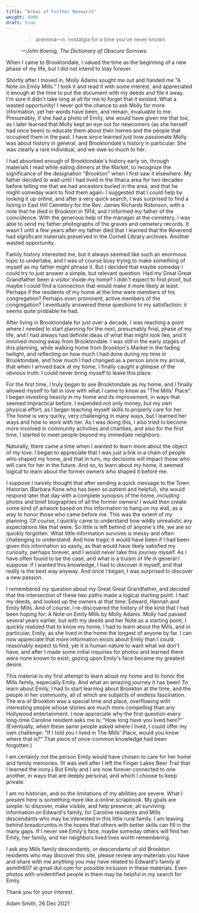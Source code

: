 ```yaml
---
title: "Areas of Further Research"
weight: 9900
draft: true
---
```



<!--more-->

<figure>
<blockquote>
anemoia—<em>n.</em> nostalgia for a time you’ve never known
</blockquote>
<figcaption>
<cite>—John Koenig, <em>The Dictionary of Obscure Sorrows.</em>
</cite>
</figcaption>
</figure>

When I came to Brooktondale, I valued the time as the beginning of a new phase of my life, but I did not intend to stay forever. 

Shortly after I moved in, Molly Adams sought me out and handed me "A Note on Emily Mills." I took it and read it with some interest, and appreciated it enough at the time to put the document with my deeds and file it away. I'm sure it didn't take long at all for me to forget that it existed. What a wasted opportunity! I never got the chance to ask Molly for more information, yet her words have been, and remain, invaluable to me. Presumably, if she had a photo of Emily, she would have given me that too, as I later learned that Molly kept an eye out for newcomers (as she herself had once been) to educate them about their homes and the people that occupied them in the past. I have since learned just how passionate Molly was about history in general, and Brooktondale's history in particular. She was clearly a rare individual, and we owe so much to her.

I had absorbed enough of Brooktondale's history early on, through materials I read while eating dinners at the Market, to recognize the significance of the designation "Brookton" when I first saw it elsewhere. My father decided to wait until I had lived in the Ithaca area for two decades before telling me that we had ancestors buried in the area, and that he might someday want to find them again. I suggested that I could help by looking it up online, and after a very quick search, I was surprised to find a listing in East Hill Cemetery for the Rev. James Richards Robinson, with a note that he died in Brookton in 1914, and I informed my father of the coincidence. With the generous help of the manager at the cemetery, I was able to send my father photographs of the graves and cemetery records. It wasn't until a few years after my father died that I learned that the Reverend had significant materials preserved in the Cornell Library archives. Another wasted opportunity.  

Family history interested me, but it always seemed like such an enormous topic to undertake, and I was of course busy trying to make something of myself as my father might phrase it. But I decided that maybe someday I could try to just answer a simple, but relevant question: Had my Great Great Grandfather been a visitor inside my home? I didn't expect to find proof, but maybe I could find a connection that would make it more likely at least. Perhaps if the residents of my home at the time were members of his congregation? Perhaps even prominent, active members of the congregation? I eventually answered these questions to my satisfaction: it seems quite probable he had.  

After living in Brooktondale for just over a decade, I was reaching a point where I needed to start planning for the next, presumably final, phase of my life, and I had always had definite ideas of what that might look like, and it involved moving away from Brooktondale. I was still in the early stages of this planning, while walking home from Brookton's Market in the fading twilight, and reflecting on how much I had done during my time in Brooktondale, and how much I had changed as a person since my arrival, that when I arrived back at my home, I finally caught a glimpse of the obvious truth: I could never bring myself to leave this place.

For the first time, I truly began to see Brooktondale as my home, and I finally allowed myself to fall in love with what I came to know as "The Mills' Place". I began investing heavily in my home and its improvement, in ways that seemed impractical before. I expended not only money, but my own physical effort, as I began teaching myself skills to properly care for her. The home is very quirky, very challenging in many ways, but I learned her ways and how to work with her. As I was doing this, I also tried to become more involved in community activities and charities, and also for the first time, I started to meet people beyond my immediate neighbors.

Naturally, there came a time when I wanted to learn more about the object of my love. I began to appreciate that I was just a link in a chain of people who shaped my home, and that in turn, my decisions will impact those who will care for her in the future. And so, to learn about my home, it seemed logical to learn about the former owners who shaped it before me. 

I suppose I naively thought that after sending a quick message to the Town Historian (Barbara Kone who has been so patient and helpful), she would respond later that day with a complete synopsis of the home, including photos and brief biographies of all the former owners! I would then create some kind of artwork based on this information to hang on my wall, as a way to honor those who came before me. This was the extent of my planning. Of course, I quickly came to understand how wildly unrealistic any expectations like that were. So little is left behind of anyone's life, we are so quickly forgotten. What little information survives is messy and often challenging to understand. And how tragic it would have been if I had been given this information so easily, as that would have likely satisfied my curiosity, perhaps forever, and I would never take this journey myself. As I have often found to be the case, and what is a truism of life in general I suppose: if I wanted this knowledge, I had to discover it myself, and that really is the best way anyway. And once I began, I was surprised to discover a new passion.

I remembered my question about my Great Great Grandfather, and decided that the intersection of these two paths made a logical starting point. I had my deeds, and looked up the owners at that time: Edward, Hannah and Emily Mills. And of course, I re-discovered the history of the kind that I had been hoping for: A Note on Emily Mills by Molly Adams. Molly had passed several years earlier, but with my deeds and her Note as a starting point, I quickly realized that to know my home, I had to learn about the Mills, and in particular, Emily, as she lived in the home the longest of anyone by far. I can now appreciate that more information exists about Emily than I could reasonably expect to find, yet it is human nature to want what we don't have, and after I made some initial inquiries for photos and learned there were none known to exist, gazing upon Emily's face became my greatest desire.

This material is my first attempt to learn about my home and to honor the Mills family, especially Emily. And what an amazing journey it has been! To learn about Emily, I had to start learning about Brookton at the time, and the people in her community, all of which are subjects of endless fascination. The era of Brookton was a special time and place, overflowing with interesting people whose stories are much more compelling than any Hollywood entertainment. I now appreciate why the first question every long-time Caroline resident asks me is: "How long have you lived here?" (Eventually, when these same people asked where I lived, I could offer my own challenge: "If I told you I lived in The Mills' Place, would you know where that is?" That piece of once-common knowledge had been forgotten.) 

I am certainly not the person Emily would have chosen to care for her home and family memories. (It was well after I left the Finger Lakes Beer Trail that I learned the irony.) But Emily and I are now forever connected to one another, in ways that are deeply personal, and which I choose to keep private. 

I am no historian, and so the limitations of my abilities are severe. What I present here is something more like a online scrapbook. My goals are simple: to discover, make visible, and help preserve, all surviving information on Edward's family, for Caroline residents and Mills descendants who may be interested in this little rural family. I am leaving behind breadcrumbs in the hopes that others with better skills can fill in the many gaps. If I never see Emily's face, maybe someday others will find her. Emily, her family, and her neighbors lived lives worth remembering.

I ask any Mills family descendants, or descendants of old Brookton residents who may discover this site, please review any materials you have and share with me anything you may have related to Edward's family at asmith607 at gmail dot com for possible inclusion in these materials. Even photos with unidentified people in them may be helpful in my search for Emily.

Thank you for your interest.

Adam Smith, 26 Dec 2021



<!--

## Information Yet To Be Incorporated

Several major areas are still missing from this history that are all very valuable to better understanding Emily:

  - finish Temperance activity.
  - Fill out Hannah's first marriage, children.
  - more on Ellen Gould.
  - Hallockville, Factoryville
  - More legal research on deeds for Mills' home and store, estates, etc.
  - General information about Brooktondale during Emily's life.

I have already collected much of this information, its just a matter of getting it organized here.

## Unanswered Questions and Areas of Further Research

  - More precise birthdates and birthplaces for Jonas, Horace, Emily, Hannah. I am awaiting a response from New York State about records for Emily's birth. 
  - What is the source of "1961" as birth year on Emily's gravestone?
  - Jonas' and Horace's full middle names.
  - Corroborate Horace's date of death, as the Evergreen Hill Cemetery directory listing is the only source of a date, and given the mistakes in Edward's listing, I can't be completely confident in it.
  - Who were the sources for the gossip columns in those years?
  - Did Emily write Hannah's obituary?
  - Is Charles M. Pine, co-owner of E. H. Mills & Co. in Corfu, related to Edward's wife Mary Ann, whose maiden name is Pine?
  - Photos of anyone in the Mills family, the stores, the homes, but in particular, a photo of Emily and her store in Brookton, M. E. Mills. 
  - See if there are radio schedules from April 1923 to see if we can deduce the radio concert that Emily and Ellen listened to at the Mulks'.
  - Train schedules, routes from Brookton to Corfu, corresponding to family burials.
  - More information is needed about Emily's involvement in the Ladie's Aid Society and Red Cross. The Ladie's Aid ceased activity in the past decade but while active, kept a record of their activities that is separate from the main church books. I am making arrangements to view these records and expect to find significant clues about the activities of Emily and Jessie Brewer among other contemporaries. In particular, its possible mention of Emily's funeral arrangements would help explain the erroneous 1861 birthdate. There may also be more clues about Reverend Eastman in those notes.
  - Donna E. believes that the Ithaca office of the Red Cross has scrapbooks of their own history: I have contacted them, and I am awaiting a response.
  - Research the apparent purchase for subsequent rental: a barn 23 Sep 1907.
  - Where did Emily go around 20 Mar 1917? (roughly a month after Hannah's death.) Ellen Gould is said to be keeping house, suggesting that Emily was out of town for a period of time.
  - Why is Hannah interred at Pleasant Grove Cemetery? (Other family there?)
  - Did Edward ever work at "(Samuel) Scudder's general country store" on Long Island? 
  - The circumstances of Horace's death: Was it related to alcohol, and the reason for Emily's passion for temperance? Presumably this will never be knowable, but perhaps there will be clues in the Good Templars notebooks.
  - Presumably Horace's death is at least part of the reason why the family moved *away from* Corfu?
  - But why did they move *to* Mott's Corners? Perhaps relevant: there are a number of Hallocks living throughout Tompkins County, including Brooktondale prior to, and contemporary, with the Mills. I don't know if these are distant relations or not. Mott's Corners appeared to be a politically progressive place even then, which would perhaps appeal to Emily who was just finishing school (and temperance along with suffrage and abolition were among the major progressive issues of the day), in combination with the financial opportunities of a mill town near Ithaca? Is Edward Lounsbery the key? The Mills live in a home he initially owned, operated the store in another building he owned, evidence suggests they had other business arrangements? 

Church Records and Baptism:
  - Any information on Emily's baptism from Park Church, any diaries of Reverend Ford Eastman? (Contacted.)
  - Catalog all information about Reverend Annis Ford Eastman, including her return trips, see if Emily's baptism was the Rev's last visit to Brookton.
  - Letters exist at Univ of Ill library between the Reverend and her family.
  
Planned:
  - Research deeds on Mills' home and Mills' store prior to 1900. When did the Mills start living there? Survey maps that show mill race? Who owned the Mills' store real estate?
  - Photo inventory (completed) and digitally transcribe the complete notebook of Good Templars meeting minutes. Try to find a link between Horace's death and Emily's temperance activities, and a possible clue to Mott's Corners move. 
  - The dimensions and timing of the ("approximately") 1915 photo of Brooktondale Road that shows the front of M. E. Mills and the Mills' home could have been taken by Alice Shurter?



## Conventions Used

This is rudimentary documentation of stylistic decisions made. 

Obviously in quotes and transcriptions, I tried to faithfully reproduce what the original authors wrote, as they wrote it. What follows only applies to my authorship.

General notes:
  - I decided not to boldface or italicize store names. (TODO: may need further remediation.)

Dates:
  - Goals: a format that is consistent, succinct, lexicographically sortable (compromised in favor of readability), machine parsable, but also still easily human readable. Gracefully handle varying date precision.  
  - Literal examples of date formatting standard chosen:
      - 01 Jan 1908
      - Mar 1889
  - Spell out "born" "died" "married" and "to" (instead of a dash) when referencing dates and date ranges. (TODO: further remediation needed.)   

States are generally written as their two letter abbreviation without additional punctuation. Towns and states are not separated by a comma: "Brookton NY". (TODO: inconsistently applied.)

<!--Simplified citation format:
  - As with date formatting, goals are a minimal, standardized, flexible format, easily entered and parsed by both human and machine. 
  - As with date formatting, all fields are optional based on availability and applicability of data.
  - Otherwise, entered as completely as possible for future breadcrumb trail. 
  - Comma delimited fields. (Does not fully account for literal quotes, commas, dates in titles, a current compromise.)
  - Uses date formatting defined above.
  - Full format:
      - 02 Jan 2006, Authorfirstname Authorlastname, "Item Title", Volume Title, Edition, Publisher, Publication City NY, p7-9, url.com, Owner Name. Further descriptive information about item format, copyright, etc. 
  - If the source of an item suggests a preferred citation format, that may be used instead. 
  - I may take liberties with my own format at times when it favors clarity/readability.

Literal examples [brackets indicate optional inclusion]:
  - [the] Mills' store
  - [the] Mills' home
  - The Mills' Place
  - post office
  - postmaster (when referring to position)
  - Postmaster Edward H. Mills (as part of title)

## Distribution

To preserve this information, and as an aid to future researchers, the following organizations should receive a copy of this information once it is reasonably complete:

  - Town of Caroline History Room
  - Tompkins County History Center
  - Caroline Valley Community Church
  - Cornell University for possible inclusion with other Caroline materials.
  - Town of Corfu Historians
  - Smithtown Historical Society
  - Mills Pond? Hallockville?

All accompanying materials are publicly available in a Github repository and licensed under a Creative Commons license. I am also contributing content to Findagrave.com and Ancestry.com as I am able, for the benefit of Mills descendants.


-->
